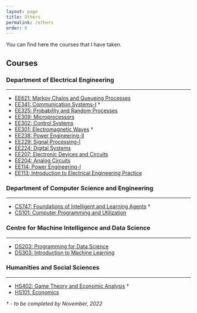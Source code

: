 ```yaml
---
layout: page
title: Others
permalink: /others
order: 6
---
```


You can find here the courses that I have taken.

## Courses

### Department of Electrical Engineering
-----------------------------------------

* [EE621: Markov Chains and Queueing Processes](https://www.ee.iitb.ac.in/web/academics/courses/EE621) 
* [EE341: Communication Systems-I](https://www.ee.iitb.ac.in/web/academics/courses/EE341) †
* [EE325: Probability and Random Processes](https://www.ee.iitb.ac.in/web/academics/courses/EE325)
* [EE309: Microprocessors](https://www.ee.iitb.ac.in/web/academics/courses/EE309)
* [EE302: Control Systems](https://www.ee.iitb.ac.in/web/academics/courses/EE302)
* [EE301: Electromagnetic Waves](https://www.ee.iitb.ac.in/web/academics/courses/EE301) †
* [EE238: Power Engineering-II](https://www.ee.iitb.ac.in/web/academics/courses/EE238)
* [EE229: Signal Processing-I](https://www.ee.iitb.ac.in/web/academics/courses/EE229)
* [EE224: Digital Systems](https://www.ee.iitb.ac.in/web/academics/courses/EE224)
* [EE207: Electronic Devices and Circuits](https://www.ee.iitb.ac.in/web/academics/courses/EE207)
* [EE204: Analog Circuits](https://www.ee.iitb.ac.in/web/academics/courses/EE204)
* [EE114: Power Engineering-I](https://www.ee.iitb.ac.in/web/academics/courses/EE114)
* [EE113: Introduction to Electrical Engineering Practice](https://www.ee.iitb.ac.in/web/academics/courses/EE113)


### Department of Computer Science and Engineering
-----------------------------------------

* [CS747: Foundations of Intelligent and Learning Agents](https://www.cse.iitb.ac.in/academics/courses.php) †
* [CS101: Computer Programming and Utilization](https://www.cse.iitb.ac.in/academics/courses.php)   
  
### Centre for Machine Intelligence and Data Science 
-----------------------------------------

* [DS203: Programming for Data Science](https://www.minds.iitb.ac.in/index.php/academics/minor-ai-ds/2-uncategorised/20-ds-203) 
* [DS303: Introduction to Machine Learning](https://www.minds.iitb.ac.in/index.php/academics/minor-ai-ds?id=22)

### Humanities and Social Sciences
-----------------------------------------

* [HS402: Game Theory and Economic Analysis](https://www.hss.iitb.ac.in/en/game-theory-and-economic-analysis) †
* [HS101: Economics](https://www.hss.iitb.ac.in/en/hs-101-economics)

	  
*† - to be completed by November, 2022*      
